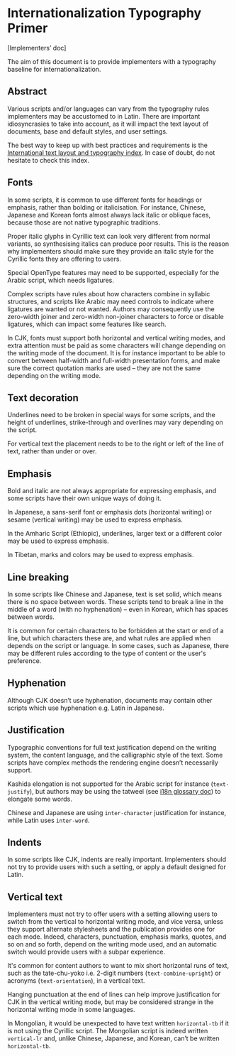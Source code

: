 # Internationalization Typography Primer

[Implementers’ doc]

The aim of this document is to provide implementers with a typography baseline for internationalization.

## Abstract

Various scripts and/or languages can vary from the typography rules implementers may be accustomed to in Latin. There are important idiosyncrasies to take into account, as it will impact the text layout of documents, base and default styles, and user settings.

The best way to keep up with best practices and requirements is the [International text layout and typography index](https://w3c.github.io/typography/). In case of doubt, do not hesitate to check this index.

## Fonts

In some scripts, it is common to use different fonts for headings or emphasis, rather than bolding or italicisation. For instance, Chinese, Japanese and Korean fonts almost always lack italic or oblique faces, because those are not native typographic traditions.

Proper italic glyphs in Cyrillic text can look very different from normal variants, so synthesising italics can produce poor results. This is the reason why implementers should make sure they provide an italic style for the Cyrillic fonts they are offering to users.

Special OpenType features may need to be supported, especially for the Arabic script, which needs ligatures. 

Complex scripts have rules about how characters combine in syllabic structures, and scripts like Arabic may need controls to indicate where ligatures are wanted or not wanted. Authors may consequently use the zero-width joiner and zero-width non-joiner characters to force or disable ligatures, which can impact some features like search.

In CJK, fonts must support both horizontal and vertical writing modes, and extra attention must be paid as some characters will change depending on the writing mode of the document. It is for instance important to be able to convert between half-width and full-width presentation forms, and make sure the correct quotation marks are used – they are not the same depending on the writing mode.

## Text decoration

Underlines need to be broken in special ways for some scripts, and the height of underlines, strike-through and overlines may vary depending on the script.

For vertical text the placement needs to be to the right or left of the line of text, rather than under or over.

## Emphasis

Bold and italic are not always appropriate for expressing emphasis, and some scripts have their own unique ways of doing it.

In Japanese, a sans-serif font or emphasis dots (horizontal writing) or sesame (vertical writing) may be used to express emphasis. 

In the Amharic Script (Ethiopic), underlines, larger text or a different color may be used to express emphasis. 

In Tibetan, marks and colors may be used to express emphasis.

## Line breaking

In some scripts like Chinese and Japanese, text is set solid, which means there is no space between words. These scripts tend to break a line in the middle of a word (with no hyphenation) – even in Korean, which has spaces between words.

It is common for certain characters to be forbidden at the start or end of a line, but which characters these are, and what rules are applied when depends on the script or language. In some cases, such as Japanese, there may be different rules according to the type of content or the user's preference.

## Hyphenation

Although CJK doesn’t use hyphenation, documents may contain other scripts which use hyphenation e.g. Latin in Japanese.

## Justification

Typographic conventions for full text justification depend on the writing system, the content language, and the calligraphic style of the text. Some scripts have complex methods the rendering engine doesn’t necessarily support.

Kashida elongation is not supported for the Arabic script for instance (`text-justify`), but authors may be using the tatweel (see [i18n glossary doc](../docs/CSS26-i18n_glossary.md)) to elongate some words.

Chinese and Japanese are using `inter-character` justification for instance, while Latin uses `inter-word`. 

## Indents

In some scripts like CJK, indents are really important. Implementers should not try to provide users with such a setting, or apply a default designed for Latin.

## Vertical text

Implementers must not try to offer users with a setting allowing users to switch from the vertical to horizontal writing mode, and vice versa, unless they support alternate stylesheets and the publication provides one for each mode. Indeed, characters, punctuation, emphasis marks, quotes, and so on and so forth, depend on the writing mode used, and an automatic switch would provide users with a subpar experience. 

It's common for content authors to want to mix short horizontal runs of text, such as the tate-chu-yoko i.e. 2-digit numbers (`text-combine-upright`) or acronyms (`text-orientation`), in a vertical text.

Hanging punctuation at the end of lines can help improve justification for CJK in the vertical writing mode, but may be considered strange in the horizontal writing mode in some languages.

In Mongolian, it would be unexpected to have text written `horizontal-tb` if it is not using the Cyrillic script. The Mongolian script is indeed written `vertical-lr` and, unlike Chinese, Japanese, and Korean, can’t be written `horizontal-tb`.